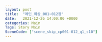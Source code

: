 ```yaml
---
layout: post
title:  "메인_회상_001~012장"
date:   2021-12-26 14:00:00 +0000
categories: Main
Tags: Story Main
SceneCode: ["scene_skip_cp001-012_q1_s10"]
---
```

